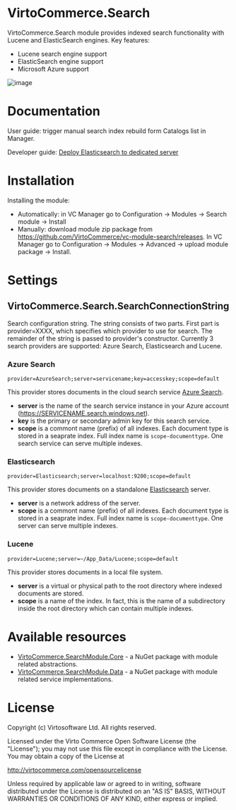 ﻿# VirtoCommerce.Search
VirtoCommerce.Search module provides indexed search functionality with Lucene and ElasticSearch engines.
Key features:
* Lucene search engine support
* ElasticSearch engine support
* Microsoft Azure support

![image](https://cloud.githubusercontent.com/assets/5801549/15715109/f338fc1a-2825-11e6-84a6-3c437274a51c.png)

# Documentation
User guide: trigger manual search index rebuild form Catalogs list in Manager.

Developer guide: <a href="https://virtocommerce.com/docs/vc2devguide/deployment/deploy-elasticsearch-to-dedicated-server" target="_blank">Deploy Elasticsearch to dedicated server</a>

# Installation
Installing the module:
* Automatically: in VC Manager go to Configuration -> Modules -> Search module -> Install
* Manually: download module zip package from https://github.com/VirtoCommerce/vc-module-search/releases. In VC Manager go to Configuration -> Modules -> Advanced -> upload module package -> Install.

# Settings
## VirtoCommerce.Search.SearchConnectionString
Search configuration string. The string consists of two parts. First part is provider=XXXX, which specifies which provider to use for search. The remainder of the string is passed to provider's constructor. Currently 3 search providers are supported: Azure Search, Elasticsearch and Lucene.

### Azure Search
```
provider=AzureSearch;server=servicename;key=accesskey;scope=default
```
This provider stores documents in the cloud search service <a href="https://azure.microsoft.com/en-us/services/search/" target="_blank">Azure Search</a>.
* **server** is the name of the search service instance in your Azure account (https://SERVICENAME.search.windows.net).
* **key** is the primary or secondary admin key for this search service.
* **scope** is a commont name (prefix) of all indexes. Each document type is stored in a seaprate index. Full index name is `scope-documenttype`. One search service can serve multiple indexes.

### Elasticsearch
```
provider=Elasticsearch;server=localhost:9200;scope=default
```
This provider stores documents on a standalone <a href="https://www.elastic.co/products/elasticsearch" target="_blank">Elasticsearch</a> server.
* **server** is a network address of the server.
* **scope** is a commont name (prefix) of all indexes. Each document type is stored in a seaprate index. Full index name is `scope-documenttype`. One server can serve multiple indexes.

### Lucene
```
provider=Lucene;server=~/App_Data/Lucene;scope=default
```

This provider stores documents in a local file system.
* **server** is a virtual or physical path to the root directory where indexed documents are stored.
* **scope** is a name of the index. In fact, this is the name of a subdirectory inside the root directory which can contain multiple indexes.

# Available resources
* [VirtoCommerce.SearchModule.Core](https://www.nuget.org/packages/VirtoCommerce.SearchModule.Core) - a NuGet package with module related abstractions.
* [VirtoCommerce.SearchModule.Data](https://www.nuget.org/packages/VirtoCommerce.SearchModule.Data) - a NuGet package with module related service implementations.

# License
Copyright (c) Virtosoftware Ltd.  All rights reserved.

Licensed under the Virto Commerce Open Software License (the "License"); you
may not use this file except in compliance with the License. You may
obtain a copy of the License at

http://virtocommerce.com/opensourcelicense

Unless required by applicable law or agreed to in writing, software
distributed under the License is distributed on an "AS IS" BASIS,
WITHOUT WARRANTIES OR CONDITIONS OF ANY KIND, either express or
implied.
